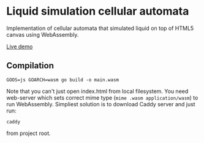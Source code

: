 # Liquid simulation cellular automata

Implementation of cellular automata that simulated liquid on top of HTML5 canvas using WebAssembly.

[Live demo](https://pashawnn.github.io/cellular_liquid/)


## Compilation

```
GOOS=js GOARCH=wasm go build -o main.wasm 
```

Note that you can't just open index.html from local filesystem. You need web-server which sets correct mime type (`mime .wasm application/wasm`) to run WebAssembly. Simpliest solution is to download Caddy server and just run:
```
caddy
```
from project root.
